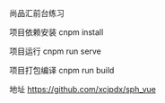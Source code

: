 尚品汇前台练习

项目依赖安装
cnpm install

项目运行
cnpm run serve

项目打包编译
cnpm run build

地址
https://github.com/xcjpdx/sph_vue
